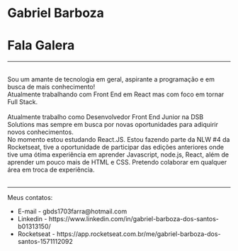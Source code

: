 # Gabriel Barboza

# Fala Galera
<hr><br/>
Sou um amante de tecnologia em geral, aspirante a programação e em busca de mais conhecimento!
<br/>Atualmente trabalhando com Front End em React mas com foco em tornar Full Stack.
<br/><br/>
Atualmente trabalho como Desenvolvedor Front End Junior na DSB Solutions mas sempre em busca por novas oportunidades para adiquirir novos conhecimentos.
</br>No momento estou estudando React.JS. Estou fazendo parte da NLW #4 da Rocketseat, tive a oportunidade de participar das edições anteriores onde tive uma ótima experiência em aprender Javascript, node.js, React, além de aprender um pouco mais de HTML e CSS. Pretendo colaborar em qualquer área em troca de experiência.
<br/><br/>
<hr>
Meus contatos:
<ul>
<li>E-mail - gbds1703farra@hotmail.com</li>
<li>Linkedin - https://www.linkedin.com/in/gabriel-barboza-dos-santos-b01313150/</li>
<li>Rocketseat - https://app.rocketseat.com.br/me/gabriel-barboza-dos-santos-1571112092</li>
</ul>
